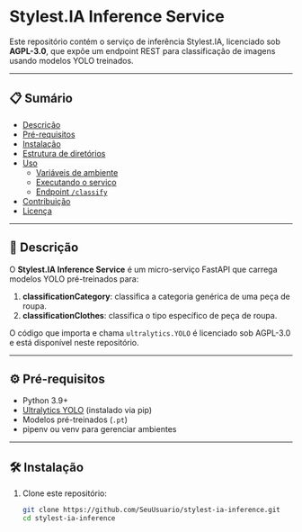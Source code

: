 # Stylest.IA Inference Service

Este repositório contém o serviço de inferência Stylest.IA, licenciado sob **AGPL-3.0**, que expõe um endpoint REST para classificação de imagens usando modelos YOLO treinados.

---

## 📋 Sumário

- [Descrição](#descrição)  
- [Pré-requisitos](#pré-requisitos)  
- [Instalação](#instalação)  
- [Estrutura de diretórios](#estrutura-de-diretórios)  
- [Uso](#uso)  
  - [Variáveis de ambiente](#variáveis-de-ambiente)  
  - [Executando o serviço](#executando-o-serviço)  
  - [Endpoint `/classify`](#endpoint-classify)  
- [Contribuição](#contribuição)  
- [Licença](#licença)  

---

## 📖 Descrição

O **Stylest.IA Inference Service** é um micro-serviço FastAPI que carrega modelos YOLO pré-treinados para:

1. **classificationCategory**: classifica a categoria genérica de uma peça de roupa.  
2. **classificationClothes**: classifica o tipo específico de peça de roupa.

O código que importa e chama `ultralytics.YOLO` é licenciado sob AGPL-3.0 e está disponível neste repositório.

---

## ⚙️ Pré-requisitos

- Python 3.9+  
- [Ultralytics YOLO](https://github.com/ultralytics/ultralytics) (instalado via pip)  
- Modelos pré-treinados (`.pt`)  
- pipenv ou venv para gerenciar ambientes  

---

## 🛠️ Instalação

1. Clone este repositório:
   ```bash
   git clone https://github.com/SeuUsuario/stylest-ia-inference.git
   cd stylest-ia-inference
